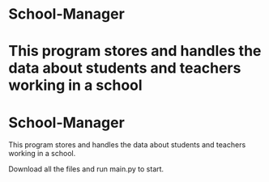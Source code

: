 
# School-Manager
This program stores and handles the data about students and teachers working in a school
=======
# School-Manager
This program stores and handles the data about students and teachers working in a school.

Download all the files and run main.py to start.
